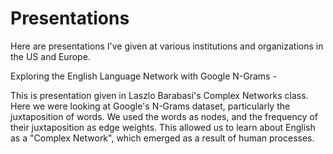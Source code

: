 # Presentations

Here are presentations I've given at various institutions and organizations in the US and Europe.

Exploring the English Language Network with Google N-Grams - 

This is presentation given in Laszlo Barabasi's Complex Networks class.   Here we were looking at Google's N-Grams dataset, particularly the juxtaposition of words.  We used the words as nodes, and the frequency of their juxtaposition as edge weights.  This allowed us to learn about English as a "Complex Network", which emerged as a result of human processes.



